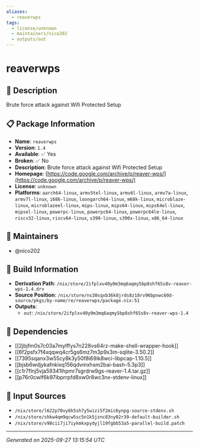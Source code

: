 ```yaml
---
aliases:
  - reaverwps
tags:
  - license/unknown
  - maintainers/nico202
  - outputs/out
---
```


# reaverwps

## 📝 Description

Brute force attack against Wifi Protected Setup

## 📋 Package Information

- **Name**: `reaverwps`
- **Version**: `1.4`
- **Available**: ✅ Yes
- **Broken**: ✅ No
- **Description**: Brute force attack against Wifi Protected Setup
- **Homepage**: [https://code.google.com/archive/p/reaver-wps/](https://code.google.com/archive/p/reaver-wps/)
- **License**: `unknown`
- **Platforms**: `aarch64-linux`, `armv5tel-linux`, `armv6l-linux`, `armv7a-linux`, `armv7l-linux`, `i686-linux`, `loongarch64-linux`, `m68k-linux`, `microblaze-linux`, `microblazeel-linux`, `mips-linux`, `mips64-linux`, `mips64el-linux`, `mipsel-linux`, `powerpc-linux`, `powerpc64-linux`, `powerpc64le-linux`, `riscv32-linux`, `riscv64-linux`, `s390-linux`, `s390x-linux`, `x86_64-linux`
## 👥 Maintainers

- @nico202


## 🔧 Build Information

- **Derivation Path**: `/nix/store/2ifplxv40y0m3mq6aqmy5bp8shf65s8v-reaver-wps-1.4.drv`
- **Source Position**: `/nix/store/ns30sqxb36k8jrds8z18rv96bpnwc60d-source/pkgs/by-name/re/reaverwps/package.nix:51`
- **Outputs**:
  - `out`:  `/nix/store/2ifplxv40y0m3mq6aqmy5bp8shf65s8v-reaver-wps-1.4`

## 🔗 Dependencies

- [[2jbjfm0s7c03a7mylffys7n228vs64rz-make-shell-wrapper-hook]]
- [[6f2psfx7f4xqqwq4cr5gs6mz7m3p9x3m-sqlite-3.50.2]]
- [[7395sqanx3w55cy8k3y50f8i69ik8wci-libpcap-1.10.5]]
- [[bjsb6wdjykafnkixq156qdvmxhsm2bai-bash-5.3p3]]
- [[c1r7flnj5vja59341lhpmr7sgrdrw9gs-reaver-1.4.tar.gz]]
- [[p76r0cwlf6k97ibprrpfd8xw0r8wc3nx-stdenv-linux]]

## 📁 Input Sources

- `/nix/store/l622p70vy8k5sh7y5wizi5f2mic6ynpg-source-stdenv.sh`
- `/nix/store/shkw4qm9qcw5sc5n1k5jznc83ny02r39-default-builder.sh`
- `/nix/store/v98cii7ji7iykmkxpydyjl19fgbb53a5-parallel-build.patch`

---
*Generated on 2025-09-27 13:15:54 UTC*
